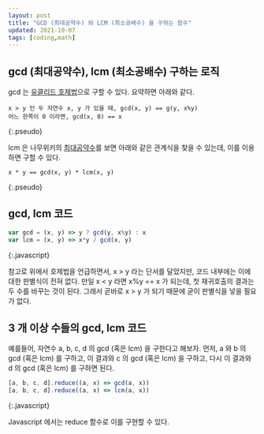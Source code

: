 ```yaml
---
layout: post
title: "GCD (최대공약수) 와 LCM (최소공배수) 을 구하는 함수"
updated: 2021-10-07
tags: [coding,math]
---
```


## gcd (최대공약수), lcm (최소공배수) 구하는 로직

gcd 는 [유클리드 호제법](https://namu.wiki/w/%EC%9C%A0%ED%81%B4%EB%A6%AC%EB%93%9C%20%ED%98%B8%EC%A0%9C%EB%B2%95)으로 구할 수 있다. 요약하면 아래와 같다.

```pseudo
x > y 인 두 자연수 x, y 가 있을 때, gcd(x, y) == g(y, x%y)
어느 한쪽이 0 이라면, gcd(x, 0) == x
```
{:.pseudo}

lcm 은 나무위키의 [최대공약수](https://namu.wiki/w/%EC%B5%9C%EB%8C%80%EA%B3%B5%EC%95%BD%EC%88%98)를 보면 아래와 같은 관계식을 찾을 수 있는데, 이를 이용하면 구할 수 있다.

```pseudo
x * y == gcd(x, y) * lcm(x, y)
```
{:.pseudo}

## gcd, lcm 코드

```javascript
var gcd = (x, y) => y ? gcd(y, x%y) : x
var lcm = (x, y) => x*y / gcd(x, y)
```
{:.javascript}

참고로 위에서 호제법을 언급하면서, x > y 라는 단서를 달았지만, 코드 내부에는 이에 대한 판별식이 전혀 없다. 만일 x < y 라면 x%y == x 가 되는데, 첫 재귀호출의 결과는 두 수를 바꾸는 것이 된다. 그래서 곧바로 x > y 가 되기 때문에 굳이 판별식을 넣을 필요가 없다.

## 3 개 이상 수들의 gcd, lcm 코드

예를들어, 자연수 a, b, c, d 의 gcd (혹은 lcm) 을 구한다고 해보자. 먼저, a 와 b 의 gcd (혹은 lcm) 를 구하고, 이 결과와 c 의 gcd (혹은 lcm) 을 구하고, 다시 이 결과와 d 의 gcd (혹은 lcm) 를 구하면 된다.

```javascript
[a, b, c, d].reduce((a, x) => gcd(a, x))
[a, b, c, d].reduce((a, x) => lcm(a, x))
```
{:.javascript}

Javascript 에서는 reduce 함수로 이를 구현할 수 있다.
